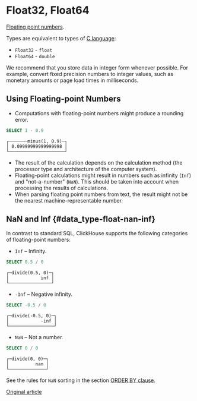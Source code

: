 # Float32, Float64

[Floating point numbers](https://en.wikipedia.org/wiki/IEEE_754).

Types are equivalent to types of [C language](https://en.wikipedia.org/wiki/C_(programming_language)):

- `Float32` - `float`
- `Float64` - `double`

We recommend that you store data in integer form whenever possible. For example, convert fixed precision numbers to integer values, such as monetary amounts or page load times in milliseconds.

## Using Floating-point Numbers

- Computations with floating-point numbers might produce a rounding error.

```sql
SELECT 1 - 0.9
```

```text
┌───────minus(1, 0.9)─┐
│ 0.09999999999999998 │
└─────────────────────┘
```

- The result of the calculation depends on the calculation method (the processor type and architecture of the computer system).
- Floating-point calculations might result in numbers such as infinity (`Inf`) and "not-a-number" (`NaN`). This should be taken into account when processing the results of calculations.
- When parsing floating point numbers from text, the result might not be the nearest machine-representable number.

## NaN and Inf {#data_type-float-nan-inf}

In contrast to standard SQL, ClickHouse supports the following categories of floating-point numbers:

- `Inf` – Infinity.

```sql
SELECT 0.5 / 0
```

```text
┌─divide(0.5, 0)─┐
│            inf │
└────────────────┘
```

- `-Inf` – Negative infinity.

```sql
SELECT -0.5 / 0
```

```text
┌─divide(-0.5, 0)─┐
│            -inf │
└─────────────────┘
```

- `NaN` – Not a number.

```sql
SELECT 0 / 0
```

```text
┌─divide(0, 0)─┐
│          nan │
└──────────────┘
```

  See the rules for `NaN` sorting in the section [ORDER BY clause](../query_language/select.md).


[Original article](https://clickhouse.tech/docs/en/data_types/float/) <!--hide-->
